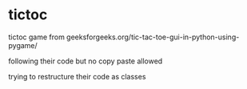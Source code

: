 # tictoc
tictoc game from geeksforgeeks.org/tic-tac-toe-gui-in-python-using-pygame/

following their code but no copy paste allowed 

trying to restructure their code as classes
